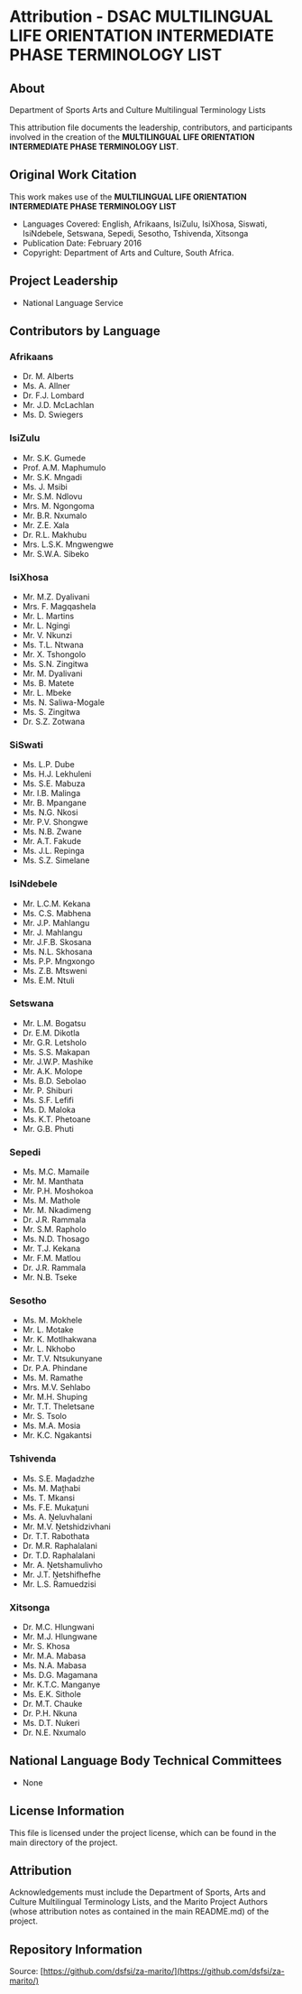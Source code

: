 # Attribution - DSAC MULTILINGUAL LIFE ORIENTATION INTERMEDIATE PHASE TERMINOLOGY LIST

## About
Department of Sports Arts and Culture Multilingual Terminology Lists  

This attribution file documents the leadership, contributors, and participants involved in the creation of the **MULTILINGUAL LIFE ORIENTATION INTERMEDIATE PHASE TERMINOLOGY LIST**.

## Original Work Citation
This work makes use of the **MULTILINGUAL LIFE ORIENTATION INTERMEDIATE PHASE TERMINOLOGY LIST**  

- Languages Covered: English, Afrikaans, IsiZulu, IsiXhosa, Siswati, IsiNdebele, Setswana, Sepedi, Sesotho, Tshivenda, Xitsonga
- Publication Date: February 2016 
- Copyright: Department of Arts and Culture, South Africa.

## Project Leadership
- National Language Service

## Contributors by Language

### Afrikaans
- Dr. M. Alberts
- Ms. A. Allner
- Dr. F.J. Lombard
- Mr. J.D. McLachlan
- Ms. D. Swiegers

### IsiZulu
- Mr. S.K. Gumede
- Prof. A.M. Maphumulo
- Mr. S.K. Mngadi
- Ms. J. Msibi
- Mr. S.M. Ndlovu
- Mrs. M. Ngongoma
- Mr. B.R. Nxumalo
- Mr. Z.E. Xala
- Dr. R.L. Makhubu
- Mrs. L.S.K. Mngwengwe
- Mr. S.W.A. Sibeko

### IsiXhosa
- Mr. M.Z. Dyalivani
- Mrs. F. Magqashela
- Mr. L. Martins
- Mr. L. Ngingi
- Mr. V. Nkunzi
- Ms. T.L. Ntwana
- Mr. X. Tshongolo
- Ms. S.N. Zingitwa
- Mr. M. Dyalivani
- Ms. B. Matete
- Mr. L. Mbeke
- Ms. N. Saliwa-Mogale
- Ms. S. Zingitwa
- Dr. S.Z. Zotwana

### SiSwati
- Ms. L.P. Dube
- Ms. H.J. Lekhuleni
- Ms. S.E. Mabuza
- Mr. I.B. Malinga
- Mr. B. Mpangane
- Ms. N.G. Nkosi
- Mr. P.V. Shongwe
- Ms. N.B. Zwane
- Mr. A.T. Fakude
- Ms. J.L. Repinga
- Ms. S.Z. Simelane

### IsiNdebele
- Mr. L.C.M. Kekana
- Ms. C.S. Mabhena
- Mr. J.P. Mahlangu
- Mr. J. Mahlangu
- Mr. J.F.B. Skosana
- Ms. N.L. Skhosana
- Ms. P.P. Mngxongo
- Ms. Z.B. Mtsweni
- Ms. E.M. Ntuli

### Setswana
- Mr. L.M. Bogatsu
- Dr. E.M. Dikotla
- Mr. G.R. Letsholo
- Ms. S.S. Makapan
- Mr. J.W.P. Mashike
- Mr. A.K. Molope
- Ms. B.D. Sebolao
- Mr. P. Shiburi
- Ms. S.F. Lefifi
- Ms. D. Maloka
- Ms. K.T. Phetoane
- Mr. G.B. Phuti

### Sepedi
- Ms. M.C. Mamaile
- Mr. M. Manthata
- Mr. P.H. Moshokoa
- Ms. M. Mathole
- Mr. M. Nkadimeng
- Dr. J.R. Rammala
- Mr. S.M. Rapholo
- Ms. N.D. Thosago
- Mr. T.J. Kekana
- Mr. F.M. Matlou
- Dr. J.R. Rammala
- Mr. N.B. Tseke

### Sesotho
- Ms. M. Mokhele
- Mr. L. Motake
- Mr. K. Motlhakwana
- Mr. L. Nkhobo
- Mr. T.V. Ntsukunyane
- Dr. P.A. Phindane
- Ms. M. Ramathe
- Mrs. M.V. Sehlabo
- Mr. M.H. Shuping
- Mr. T.T. Theletsane
- Mr. S. Tsolo
- Ms. M.A. Mosia
- Mr. K.C. Ngakantsi

### Tshivenda
- Ms. S.E. Maḓadzhe
- Ms. M. Maṱhabi
- Ms. T. Mkansi
- Ms. F.E. Mukaṱuni
- Ms. A. Ṋeluvhalani
- Mr. M.V. Ṋetshidzivhani
- Dr. T.T. Rabothata
- Dr. M.R. Raphalalani
- Dr. T.D. Raphalalani
- Mr. A. Ṋetshamulivho
- Mr. J.T. Ṋetshifhefhe
- Mr. L.S. Ramuedzisi

### Xitsonga
- Dr. M.C. Hlungwani
- Mr. M.J. Hlungwane
- Mr. S. Khosa
- Mr. M.A. Mabasa
- Ms. N.A. Mabasa
- Ms. D.G. Magamana
- Mr. K.T.C. Manganye
- Ms. E.K. Sithole
- Dr. M.T. Chauke
- Dr. P.H. Nkuna
- Ms. D.T. Nukeri
- Dr. N.E. Nxumalo

## National Language Body Technical Committees
- None

## License Information
This file is licensed under the project license, which can be found in the main directory of the project.

## Attribution
Acknowledgements must include the Department of Sports, Arts and Culture Multilingual Terminology Lists, and the Marito Project Authors (whose attribution notes as contained in the main README.md) of the project.

## Repository Information
Source: [https://github.com/dsfsi/za-marito/](https://github.com/dsfsi/za-marito/)
